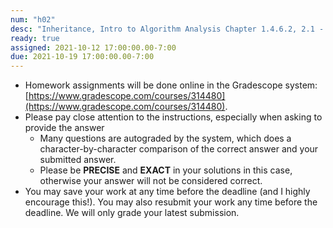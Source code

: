 ```yaml
---
num: "h02"
desc: "Inheritance, Intro to Algorithm Analysis Chapter 1.4.6.2, 2.1 - 2.2.1"
ready: true
assigned: 2021-10-12 17:00:00.00-7:00
due: 2021-10-19 17:00:00.00-7:00
---
```


* Homework assignments will be done online in the Gradescope system: [https://www.gradescope.com/courses/314480](https://www.gradescope.com/courses/314480).
* Please pay close attention to the instructions, especially when asking to provide the answer
	* Many questions are autograded by the system, which does a character-by-character comparison of the correct answer and your submitted answer.
	* Please be **PRECISE** and **EXACT** in your solutions in this case, otherwise your answer will not be considered correct.
* You may save your work at any time before the deadline (and I highly encourage this!). You may also resubmit your work any time before the deadline. We will only grade your latest submission.
